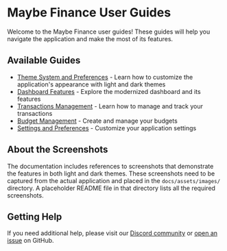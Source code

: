 # Maybe Finance User Guides

Welcome to the Maybe Finance user guides! These guides will help you navigate the application and make the most of its features.

## Available Guides

- [Theme System and Preferences](./theme-system.md) - Learn how to customize the application's appearance with light and dark themes
- [Dashboard Features](./dashboard-features.md) - Explore the modernized dashboard and its features
- [Transactions Management](./transactions-management.md) - Learn how to manage and track your transactions
- [Budget Management](./budget-management.md) - Create and manage your budgets
- [Settings and Preferences](./settings-preferences.md) - Customize your application settings

## About the Screenshots

The documentation includes references to screenshots that demonstrate the features in both light and dark themes. These screenshots need to be captured from the actual application and placed in the `docs/assets/images/` directory. A placeholder README file in that directory lists all the required screenshots.

## Getting Help

If you need additional help, please visit our [Discord community](https://link.maybe.co/discord) or [open an issue](https://github.com/maybe-finance/maybe/issues) on GitHub.